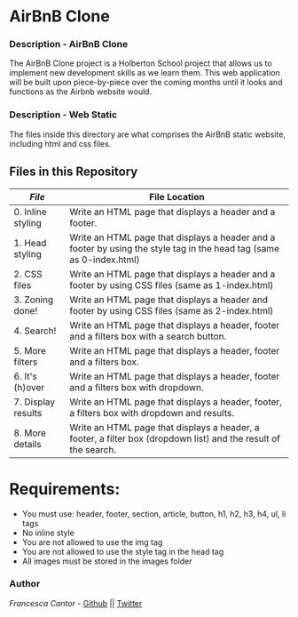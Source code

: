 # AirBnB Clone
### Description - AirBnB Clone
The AirBnB Clone project is a Holberton School project that allows us to implement new development skills as we learn them. This web application will be built upon piece-by-piece over the coming months until it looks and functions as the Airbnb website would.

### Description - Web Static
The files inside this directory are what comprises the AirBnB static website, including html and css files.

## Files in this Repository

|   ***File***    |     **File Location** 
|---------------|-------------------------
|  0. Inline styling | Write an HTML page that displays a header and a footer. |
|  1. Head styling  | Write an HTML page that displays a header and a footer by using the style tag in the head tag (same as 0-index.html) |
|  2. CSS files | Write an HTML page that displays a header and a footer by using CSS files (same as 1-index.html)|
|  3. Zoning done! |  Write an HTML page that displays a header and footer by using CSS files (same as 2-index.html) |
|  4. Search!  | Write an HTML page that displays a header, footer and a filters box with a search button. |
|  5. More filters | Write an HTML page that displays a header, footer and a filters box. |
|  6. It's (h)over | Write an HTML page that displays a header, footer and a filters box with dropdown. |
|  7. Display results      | Write an HTML page that displays a header, footer, a filters box with dropdown and results. |
|  8. More details          | Write an HTML page that displays a header, a footer, a filter box (dropdown list) and the result of the search. |

# Requirements:
- You must use: header, footer, section, article, button, h1, h2, h3, h4, ul, li tags
- No inline style
- You are not allowed to use the img tag
- You are not allowed to use the style tag in the head tag
- All images must be stored in the images folder

### Author

*Francesca Cantor* - [Github](https://github.com/fcantor/) || [Twitter](https://twitter.com/servomecatnism)